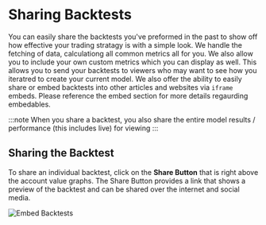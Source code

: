 # Sharing Backtests

You can easily share the backtests you've preformed in the past to show off how effective your trading stratagy is with a simple look. We handle the fetching of data, calculationg all common metrics all for you. We also allow you to include your own custom metrics which you can display as well. This allows you to send your backtests to viewers who may want to see how you iteratred to create your current model. We also offer the ability to easily share or embed backtests into other articles and websites via `iframe` embeds. Please reference the embed section for more details regaurding embedables. 

:::note
When you share a backtest, you also share the entire model results / performance (this includes live) for viewing 
:::

## Sharing the Backtest

To share an individual backtest, click on the **Share Button** that is right above the account value graphs. The Share Button provides a link that shows a preview of the backtest and can be shared over the internet and social media. 



![Embed Backtests](/img/backtests/backtest-metrics.png)
